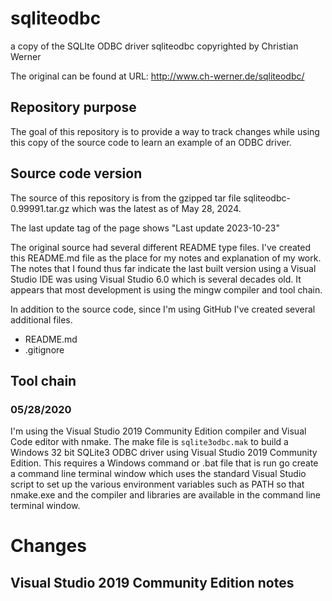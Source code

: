 # sqliteodbc
a copy of the SQLIte ODBC driver sqliteodbc copyrighted by Christian Werner

The original can be found at URL: http://www.ch-werner.de/sqliteodbc/

## Repository purpose

The goal of this repository is to provide a way to track changes while using this copy of the source code
to learn an example of an ODBC driver.

## Source code version

The source of this repository is from the gzipped tar file sqliteodbc-0.99991.tar.gz which was the latest as of May 28, 2024.

The last update tag of the page shows "Last update 2023-10-23"

The original source had several different README type files. I've created this README.md file as the place for my notes and
explanation of my work. The notes that I found thus far indicate the last built version using a Visual Studio IDE was using
Visual Studio 6.0 which is several decades old. It appears that most development is using the mingw compiler and tool chain.

In addition to the source code, since I'm using GitHub I've created several additional files.
 - README.md 
 - .gitignore

## Tool chain

### 05/28/2020

I'm using the Visual Studio 2019 Community Edition compiler and Visual Code editor with nmake. The make file is `sqlite3odbc.mak`
to build a Windows 32 bit SQLite3 ODBC driver using Visual Studio 2019 Community Edition. This requires a Windows command or .bat
file that is run go create a command line terminal window which uses the standard Visual Studio script to set up the various
environment variables such as PATH so that nmake.exe and the compiler and libraries are available in the command line terminal window.

# Changes

## Visual Studio 2019 Community Edition notes

